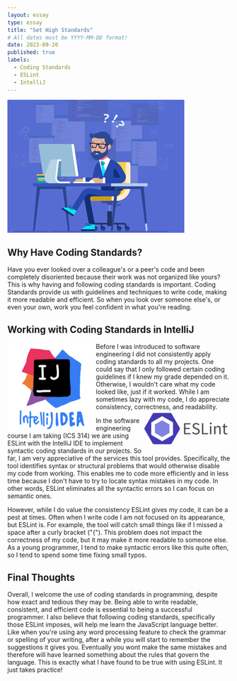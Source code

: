 ```yaml
---
layout: essay
type: essay
title: "Set High Standards"
# All dates must be YYYY-MM-DD format!
date: 2023-09-20
published: true
labels:
  - Coding Standards
  - ESLint
  - IntelliJ
---
```


<img width="400px" class="text-center p-4" src="../img/coding.png">

## Why Have Coding Standards?

Have you ever looked over a colleague's or a peer's code and been completely disoriented because their work was not organized like yours? This is why having and following coding standards is important. Coding Standards provide us with guidelines and techniques to write code, making it more readable and efficient. So when you look over someone else's, or even your own, work you feel confident in what you're reading.

## Working with Coding Standards in IntelliJ
<img width="200px" class="text-center p-4" align="left" src="../img/Screen Shot 2023-09-18 at 7.07.43 PM.png">
Before I was introduced to software engineering I did not consistently apply coding standards to all my projects. One could say that I only followed certain coding guidelines if I knew my grade depended on it. Otherwise, I wouldn't care what my code looked like, just if it worked. While I am sometimes lazy with my code, I do appreciate consistency, correctness, and readability.

<img width="200px" class="text-center p-4" align="right" src="../img/Screen Shot 2023-09-19 at 3.15.47 PM.png">

In the software engineering course I am taking (ICS 314) we are using ESLint with the IntelliJ IDE to implement syntactic coding standards in our projects. So far, I am very appreciative of the services this tool provides. Specifically, the tool identifies syntax or structural problems that would otherwise disable my code from working. This enables me to code more efficiently and in less time because I don't have to try to locate syntax mistakes in my code. In other words, ESLint eliminates all the syntactic errors so I can focus on semantic ones.

However, while I do value the consistency ESLint gives my code, it can be a pest at times. Often when I write code I am not focused on its appearance, but ESLint is. For example, the tool will catch small things like if I missed a space after a curly bracket ("{"). This problem does not impact the correctness of my code, but it may make it more readable to someone else. As a young programmer, I tend to make syntactic errors like this quite often, so I tend to spend some time fixing small typos.

## Final Thoughts
Overall, I welcome the use of coding standards in programming, despite how exact and tedious they may be. Being able to write readable, consistent, and efficient code is essential to being a successful programmer. I also believe that following coding standards, specifically those ESLint imposes, will help me learn the JavaScript language better. Like when you're using any word processing feature to check the grammar or spelling of your writing, after a while you will start to remember the suggestions it gives you. Eventually you wont make the same mistakes and therefore will have learned something about the rules that govern the language. This is exactly what I have found to be true with using ESLint. It just takes practice! 








